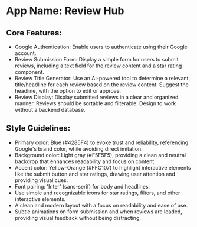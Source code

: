 # **App Name**: Review Hub

## Core Features:

- Google Authentication: Enable users to authenticate using their Google account.
- Review Submission Form: Display a simple form for users to submit reviews, including a text field for the review content and a star rating component.
- Review Title Generator: Use an AI-powered tool to determine a relevant title/headline for each review based on the review content. Suggest the headline, with the option to edit or approve.
- Review Display: Display submitted reviews in a clear and organized manner. Reviews should be sortable and filterable. Design to work without a backend database.

## Style Guidelines:

- Primary color: Blue (#4285F4) to evoke trust and reliability, referencing Google's brand color, while avoiding direct imitation.
- Background color: Light gray (#F5F5F5), providing a clean and neutral backdrop that enhances readability and focus on content.
- Accent color: Yellow-Orange (#FFC107) to highlight interactive elements like the submit button and star ratings, drawing user attention and providing visual cues.
- Font pairing: 'Inter' (sans-serif) for body and headlines.
- Use simple and recognizable icons for star ratings, filters, and other interactive elements.
- A clean and modern layout with a focus on readability and ease of use.
- Subtle animations on form submission and when reviews are loaded, providing visual feedback without being distracting.